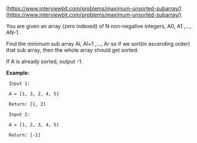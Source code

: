 [https://www.interviewbit.com/problems/maximum-unsorted-subarray/](https://www.interviewbit.com/problems/maximum-unsorted-subarray/)

You are given an array (zero indexed) of N non-negative integers, A0, A1 ,…, AN-1.

Find the minimum sub array Al, Al+1 ,…, Ar so if we sort(in ascending order) that sub array, then the whole array should get sorted.

If A is already sorted, output -1.


**Example:**
```
 Input 1:

 A = [1, 3, 2, 4, 5]

 Return: [1, 2]

 Input 2:

 A = [1, 2, 3, 4, 5]

 Return: [-1]
```
